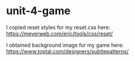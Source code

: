 # unit-4-game

I copied reset styles  for my reset.css here: https://meyerweb.com/eric/tools/css/reset/

I obtained background image for my game  here: https://www.toptal.com/designers/subtlepatterns/